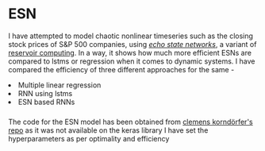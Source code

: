 # ESN
I have attempted to model chaotic nonlinear timeseries such as the closing stock prices of S&P 500 companies, using  [*echo state networks*](http://www.scholarpedia.org/article/Echo_state_network), a variant of [reservoir computing](https://en.wikipedia.org/wiki/Reservoir_computing).
In a way, it shows how much more efficient ESNs are compared to lstms or regression when it comes to dynamic systems.
I have compared the efficiency of three different approaches for the same - 
<li> Multiple linear regression
<li> RNN using lstms
<li> ESN based RNNs

###
The code for the ESN model has been obtained from [clemens korndörfer's repo](https://github.com/cknd/pyESN) as it was not available on the keras library 
I have set the hyperparameters as per optimality and efficiency
